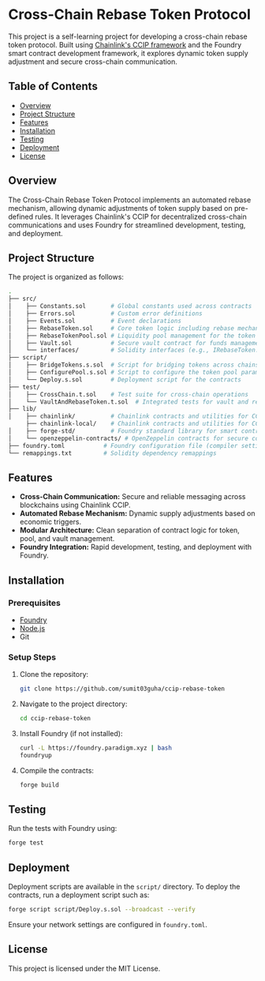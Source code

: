 # Cross-Chain Rebase Token Protocol

This project is a self-learning project for developing a cross-chain rebase token protocol. Built using [Chainlink's CCIP framework](https://chain.link/cross-chain) and the Foundry smart contract development framework, it explores dynamic token supply adjustment and secure cross-chain communication.

## Table of Contents

- [Overview](#overview)
- [Project Structure](#project-structure)
- [Features](#features)
- [Installation](#installation)
- [Testing](#testing)
- [Deployment](#deployment)
- [License](#license)

## Overview

The Cross-Chain Rebase Token Protocol implements an automated rebase mechanism, allowing dynamic adjustments of token supply based on pre-defined rules. It leverages Chainlink's CCIP for decentralized cross-chain communications and uses Foundry for streamlined development, testing, and deployment.

## Project Structure

The project is organized as follows:

```sh
.
├── src/
│    ├── Constants.sol       # Global constants used across contracts
│    ├── Errors.sol          # Custom error definitions
│    ├── Events.sol          # Event declarations
│    ├── RebaseToken.sol     # Core token logic including rebase mechanism
│    ├── RebaseTokenPool.sol # Liquidity pool management for the token
│    ├── Vault.sol           # Secure vault contract for funds management
│    └── interfaces/         # Solidity interfaces (e.g., IRebaseToken.sol)
├── script/
│    ├── BridgeTokens.s.sol  # Script for bridging tokens across chains
│    ├── ConfigurePool.s.sol # Script to configure the token pool parameters
│    └── Deploy.s.sol        # Deployment script for the contracts
├── test/
│    ├── CrossChain.t.sol    # Test suite for cross-chain operations
│    └── VaultAndRebaseToken.t.sol  # Integrated tests for vault and rebase functionality
├── lib/
│    ├── chainlink/          # Chainlink contracts and utilities for CCIP integration
     ├── chainlink-local/    # Chainlink contracts and utilities for CCIP integration and testing
│    ├── forge-std/          # Foundry standard library for smart contract testing
│    └── openzeppelin-contracts/ # OpenZeppelin contracts for secure contract modules
├── foundry.toml           # Foundry configuration file (compiler settings, networks, etc.)
└── remappings.txt         # Solidity dependency remappings
```

## Features

- **Cross-Chain Communication:** Secure and reliable messaging across blockchains using Chainlink CCIP.
- **Automated Rebase Mechanism:** Dynamic supply adjustments based on economic triggers.
- **Modular Architecture:** Clean separation of contract logic for token, pool, and vault management.
- **Foundry Integration:** Rapid development, testing, and deployment with Foundry.

## Installation

### Prerequisites

- [Foundry](https://github.com/foundry-rs/foundry)
- [Node.js](https://nodejs.org/)
- Git

### Setup Steps

1. Clone the repository:

   ```bash
   git clone https://github.com/sumit03guha/ccip-rebase-token
   ```

2. Navigate to the project directory:

   ```bash
   cd ccip-rebase-token
   ```

3. Install Foundry (if not installed):

   ```bash
   curl -L https://foundry.paradigm.xyz | bash
   foundryup
   ```

4. Compile the contracts:

   ```bash
   forge build
   ```

## Testing

Run the tests with Foundry using:

```bash
forge test
```

## Deployment

Deployment scripts are available in the `script/` directory. To deploy the contracts, run a deployment script such as:

```bash
forge script script/Deploy.s.sol --broadcast --verify
```

Ensure your network settings are configured in `foundry.toml`.

## License

This project is licensed under the MIT License.
